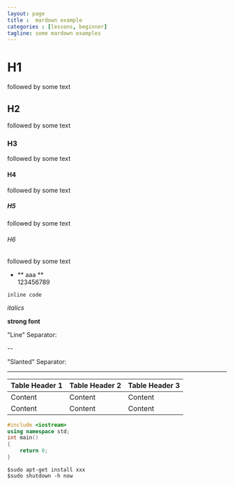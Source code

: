 ```yaml
---
layout: page
title :  mardown example
categories : [lessons, beginner]
tagline: some mardown examples
---
```

# H1
followed by some text

## H2
followed by some text

### H3
followed by some text

#### H4
followed by some text

##### H5
followed by some text

###### H6
followed by some text

- ** aaa **  
	123456789

`inline code`

*italics*

**strong font**

"Line" Separator:

--

"Slanted" Separator:

------

|Table Header 1|Table Header 2|Table Header 3|
|--------------|--------------|--------------|
|Content       |Content       |Content       |
|Content       |Content       |Content       |


```c++
#include <iostream>
using namespace std;
int main()
{
	return 0;
}
```

```shell
$sudo apt-get install xxx
$sudo shutdown -h now
```

